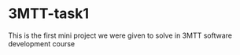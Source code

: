 # 3MTT-task1
This is the first mini project we were given to solve in 3MTT software development course

